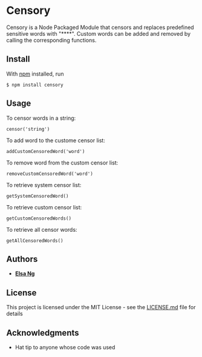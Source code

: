 # Censory

Censory is a Node Packaged Module that censors and replaces predefined sensitive words with "****". Custom words can be added and removed by calling the corresponding functions.

## Install

With [npm](https://www.npmjs.com/) installed, run

```
$ npm install censory
```

## Usage

To censor words in a string:
```
censor('string')
```

To add word to the custome censor list:
```
addCustomCensoredWord('word')
```

To remove word from the custom censor list:
```
removeCustomCensoredWord('word')
```

To retrieve system censor list:
```
getSystemCensoredWord()
```

To retrieve custom censor list:
```
getCustomCensoredWords()
```

To retrieve all censor words:
```
getAllCensoredWords()
```

## Authors

* [**Elsa Ng**](https://github.com/elsa-ng)

## License

This project is licensed under the MIT License - see the [LICENSE.md](LICENSE.md) file for details

## Acknowledgments

* Hat tip to anyone whose code was used

